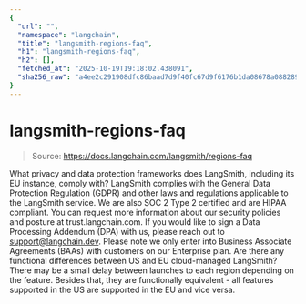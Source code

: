 ```yaml
---
{
  "url": "",
  "namespace": "langchain",
  "title": "langsmith-regions-faq",
  "h1": "langsmith-regions-faq",
  "h2": [],
  "fetched_at": "2025-10-19T19:18:02.438091",
  "sha256_raw": "a4ee2c291908dfc86baad7d9f40fc67d9f6176b1da08678a0882894af3cc0951"
}
---
```


# langsmith-regions-faq

> Source: https://docs.langchain.com/langsmith/regions-faq

What privacy and data protection frameworks does LangSmith, including its EU instance, comply with?
LangSmith complies with the General Data Protection Regulation (GDPR) and other laws and regulations applicable to the LangSmith service. We are also SOC 2 Type 2 certified and are HIPAA compliant. You can request more information about our security policies and posture at trust.langchain.com. If you would like to sign a Data Processing Addendum (DPA) with us, please reach out to support@langchain.dev. Please note we only enter into Business Associate Agreements (BAAs) with customers on our Enterprise plan.
Are there any functional differences between US and EU cloud-managed LangSmith?
There may be a small delay between launches to each region depending on the feature. Besides that, they are functionally equivalent - all features supported in the US are supported in the EU and vice versa.